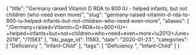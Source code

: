 {
    "title": "Germany raised Vitamin D RDA to 800 IU - helped infants, but not children (who need even more)",
    "slug": "germany-raised-vitamin-d-rda-to-800-iu-helped-infants-but-not-children-who-need-even-more",
    "aliases": [
        "/Germany+raised+Vitamin+D+RDA+to+800+IU+-+helped+infants+but+not+children+who+need+even+more+\u2013+June+2019",
        "/11583"
    ],
    "tiki_page_id": 11583,
    "date": "2020-01-23",
    "categories": [
        "Deficiency ",
        "Infant-Child"
    ],
    "tags": [
        "Deficiency ",
        "Infant-Child"
    ]
}